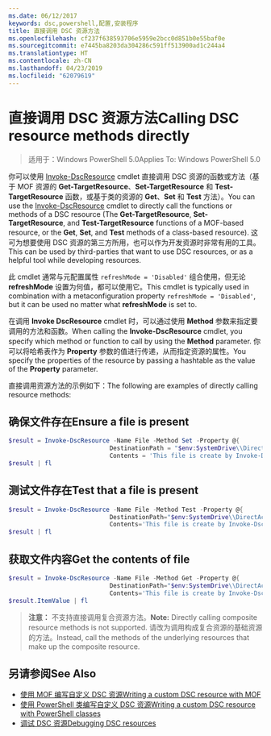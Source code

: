 ```yaml
---
ms.date: 06/12/2017
keywords: dsc,powershell,配置,安装程序
title: 直接调用 DSC 资源方法
ms.openlocfilehash: cf237f638593706e5959e2bcc0d851b0e55baf0e
ms.sourcegitcommit: e7445ba8203da304286c591ff513900ad1c244a4
ms.translationtype: HT
ms.contentlocale: zh-CN
ms.lasthandoff: 04/23/2019
ms.locfileid: "62079619"
---
```

# <a name="calling-dsc-resource-methods-directly"></a><span data-ttu-id="e24ac-103">直接调用 DSC 资源方法</span><span class="sxs-lookup"><span data-stu-id="e24ac-103">Calling DSC resource methods directly</span></span>

><span data-ttu-id="e24ac-104">适用于：Windows PowerShell 5.0</span><span class="sxs-lookup"><span data-stu-id="e24ac-104">Applies To: Windows PowerShell 5.0</span></span>

<span data-ttu-id="e24ac-105">你可以使用 [Invoke-DscResource](/powershell/module/PSDesiredStateConfiguration/Invoke-DscResource) cmdlet 直接调用 DSC 资源的函数或方法（基于 MOF 资源的 **Get-TargetResource**、**Set-TargetResource** 和 **Test-TargetResource** 函数，或基于类的资源的 **Get**、**Set** 和 **Test** 方法）。</span><span class="sxs-lookup"><span data-stu-id="e24ac-105">You can use the [Invoke-DscResource](/powershell/module/PSDesiredStateConfiguration/Invoke-DscResource) cmdlet to directly call the functions or methods of a DSC resource (The **Get-TargetResource**, **Set-TargetResource**, and **Test-TargetResource** functions of a MOF-based resource, or the **Get**, **Set**, and **Test** methods of a class-based resource).</span></span>
<span data-ttu-id="e24ac-106">这可为想要使用 DSC 资源的第三方所用，也可以作为开发资源时非常有用的工具。</span><span class="sxs-lookup"><span data-stu-id="e24ac-106">This can be used by third-parties that want to use DSC resources, or as a helpful tool while developing resources.</span></span>

<span data-ttu-id="e24ac-107">此 cmdlet 通常与元配置属性 `refreshMode = 'Disabled'` 组合使用，但无论 **refreshMode** 设置为何值，都可以使用它。</span><span class="sxs-lookup"><span data-stu-id="e24ac-107">This cmdlet is typically used in combination with a metaconfiguration property `refreshMode = 'Disabled'`, but it can be used no matter what **refreshMode** is set to.</span></span>

<span data-ttu-id="e24ac-108">在调用 **Invoke DscResource** cmdlet 时，可以通过使用 **Method** 参数来指定要调用的方法和函数。</span><span class="sxs-lookup"><span data-stu-id="e24ac-108">When calling the **Invoke-DscResource** cmdlet, you specify which method or function to call by using the **Method** parameter.</span></span> <span data-ttu-id="e24ac-109">你可以将哈希表作为 **Property** 参数的值进行传递，从而指定资源的属性。</span><span class="sxs-lookup"><span data-stu-id="e24ac-109">You specify the properties of the resource by passing a hashtable as the value of the **Property** parameter.</span></span>

<span data-ttu-id="e24ac-110">直接调用资源方法的示例如下：</span><span class="sxs-lookup"><span data-stu-id="e24ac-110">The following are examples of directly calling resource methods:</span></span>

## <a name="ensure-a-file-is-present"></a><span data-ttu-id="e24ac-111">确保文件存在</span><span class="sxs-lookup"><span data-stu-id="e24ac-111">Ensure a file is present</span></span>

```powershell
$result = Invoke-DscResource -Name File -Method Set -Property @{
                            DestinationPath = "$env:SystemDrive\\DirectAccess.txt";
                            Contents = 'This file is create by Invoke-DscResource'} -Verbose
$result | fl
```

## <a name="test-that-a-file-is-present"></a><span data-ttu-id="e24ac-112">测试文件存在</span><span class="sxs-lookup"><span data-stu-id="e24ac-112">Test that a file is present</span></span>

```powershell
$result = Invoke-DscResource -Name File -Method Test -Property @{
                            DestinationPath="$env:SystemDrive\\DirectAccess.txt";
                            Contents='This file is create by Invoke-DscResource'} -Verbose
$result | fl
```

## <a name="get-the-contents-of-file"></a><span data-ttu-id="e24ac-113">获取文件内容</span><span class="sxs-lookup"><span data-stu-id="e24ac-113">Get the contents of file</span></span>

```powershell
$result = Invoke-DscResource -Name File -Method Get -Property @{
                            DestinationPath="$env:SystemDrive\\DirectAccess.txt";
                            Contents='This file is create by Invoke-DscResource'} -Verbose
$result.ItemValue | fl
```

><span data-ttu-id="e24ac-114">**注意：** 不支持直接调用复合资源方法。</span><span class="sxs-lookup"><span data-stu-id="e24ac-114">**Note:** Directly calling composite resource methods is not supported.</span></span> <span data-ttu-id="e24ac-115">请改为调用构成复合资源的基础资源的方法。</span><span class="sxs-lookup"><span data-stu-id="e24ac-115">Instead, call the methods of the underlying resources that make up the composite resource.</span></span>

## <a name="see-also"></a><span data-ttu-id="e24ac-116">另请参阅</span><span class="sxs-lookup"><span data-stu-id="e24ac-116">See Also</span></span>
- [<span data-ttu-id="e24ac-117">使用 MOF 编写自定义 DSC 资源</span><span class="sxs-lookup"><span data-stu-id="e24ac-117">Writing a custom DSC resource with MOF</span></span>](../resources/authoringResourceMOF.md)
- [<span data-ttu-id="e24ac-118">使用 PowerShell 类编写自定义 DSC 资源</span><span class="sxs-lookup"><span data-stu-id="e24ac-118">Writing a custom DSC resource with PowerShell classes</span></span>](../resources/authoringResourceClass.md)
- [<span data-ttu-id="e24ac-119">调试 DSC 资源</span><span class="sxs-lookup"><span data-stu-id="e24ac-119">Debugging DSC resources</span></span>](../troubleshooting/debugResource.md)